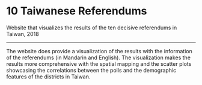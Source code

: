 # 10 Taiwanese Referendums

Website that visualizes the results of the ten decisive referendums in Taiwan, 2018

---

The website does provide a visualization of the results with the information of the referendums (in Mandarin and English). The visualization makes the results more comprehensive with the spatial mapping and the scatter plots showcasing the correlations between the polls and the demographic features of the districts in Taiwan.
